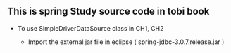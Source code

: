 ## This is spring Study source code in tobi book

* To use SimpleDriverDataSource class in CH1, CH2

  * Import the external jar file in eclipse ( spring-jdbc-3.0.7.release.jar )
